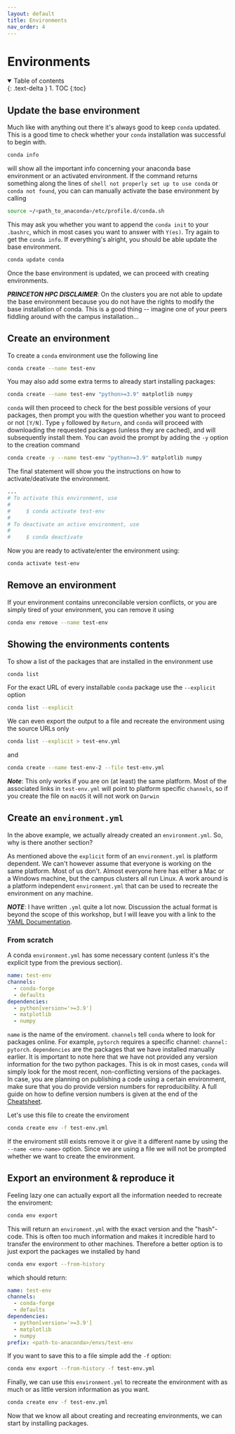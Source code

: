 ```yaml
---
layout: default
title: Environments
nav_order: 4
---
```


# Environments

<details open markdown="block">
  <summary>
    Table of contents
  </summary>
  {: .text-delta }
1. TOC
{:toc}
</details>

## Update the base environment

Much like with anything out there it's always good to keep `conda` updated. This
is a good time to check whether your `conda` installation was successful to
begin with.
```bash
conda info
```
will show all the important info concerning your anaconda base environment or an
activated environment. If the command returns something along the lines of
`shell not properly set up to use conda` or `conda not found`, you can can
manually activate the base environment by calling
```bash
source ~/<path_to_anaconda>/etc/profile.d/conda.sh
```
This may ask you whether you want to append the `conda init` to your `.bashrc`,
which in most cases you want to answer with `Y(es)`. Try again to get the `conda
info`.  If everything's alright, you should be able update the base environment.
```bash
conda update conda
```
Once the base environment is updated, we can proceed with creating environments.

***PRINCETON HPC DISCLAIMER***: On the clusters you are not able to update the
base environment because you do not have the rights to modify the base
installation of conda. This is a good thing -- imagine one of your peers
fiddling around with the campus installation...

## Create an environment

To create a `conda` environment use the following line

```bash
conda create --name test-env
```

You may also add some extra terms to already start installing packages:

```bash
conda create --name test-env "python>=3.9" matplotlib numpy
```

`conda` will then proceed to check for the best possible versions of your
packages, then prompt you with the question whether you want to proceed or not
`[Y/N]`. Type `y` followed by `Return`, and `conda` will proceed with
downloading the requested packages (unless they are cached), and will
subsequently install them. You can avoid the prompt by adding the `-y` option to
the creation command
```bash
conda create -y --name test-env "python>=3.9" matplotlib numpy
```
The final statement will show you the instructions on how to activate/deativate
the environment.
```bash
...
# To activate this environment, use
#
#     $ conda activate test-env
#
# To deactivate an active environment, use
#
#     $ conda deactivate
```
Now you are ready to activate/enter the environment using:
```bash
conda activate test-env
```

## Remove an environment

If your environment contains unreconcilable version conflicts, or you are simply
tired of your environment, you can remove it using
```bash
conda env remove --name test-env
```

## Showing the environments contents

To show a list of the packages that are installed in the environment use
```bash
conda list 
```

For the exact URL of every installable `conda` package use the `--explicit`
option
```bash
conda list --explicit
```

We can even export the output to a file and recreate the environment using the
source URLs only
```bash
conda list --explicit > test-env.yml
```
and 
```bash
conda create --name test-env-2 --file test-env.yml
```
***Note***: This only works if you are on (at least) the same platform. Most of
the associated links in `test-env.yml` will point to platform specific
`channels`, so if you create the file on `macOS` it will not work on `Darwin`

## Create an `environment.yml`

In the above example, we actually already created an `environment.yml`. So,
why is there another section? 

As mentioned above the `explicit` form of an `environment.yml` is platform
dependent. We can't however assume that everyone is working on the same
platform. Most of us don't. Almost everyone here has either a Mac or a Windows
machine, but the campus clusters all run Linux. A work around is a platform
independent `environment.yml` that can be used to recreate the environment on
any machine.

***NOTE***: I have written `.yml` quite a lot now. Discussion the actual format
is beyond the scope of this workshop, but I will leave you with a link to the
[YAML Documentation](https://yaml.org).

### From scratch

A conda `environment.yml` has some necessary content (unless it's the explicit
type from the previous section).
```yaml
name: test-env
channels:
  - conda-forge
  - defaults
dependencies:
  - python[version='>=3.9']
  - matplotlib
  - numpy
```
`name` is the name of the enviroment. `channels` tell `conda` where to look for
packages online. For example, `pytorch` requires a specific channel: `channel:
pytorch`. `dependencies` are the packages that we have installed manually
earlier. It is important to note here that we have not provided any version
information for the two python packages. This is ok in most cases, `conda` will
simply look for the most recent, non-conflicting versions of the packages. In
case, you are planning on publishing a code using a certain environment, make
sure that you do provide version numbers for reproducibility. A full guide on
how to define version numbers is given at the end of the
[Cheatsheet](cheatsheet.md).

Let's use this file to create the enviroment
```bash
conda create env -f test-env.yml
```
If the enviroment still exists remove it or give it a different name by using
the `--name <env-name>` option. Since we are using a file we will not be
prompted whether we want to create the environment.


## Export an environment & reproduce it

Feeling lazy one can actually export all the information needed to recreate the 
enviroment:
```bash
conda env export
```
This will return an `enviroment.yml` with the exact version and the "hash"-code.
This is often too much information and makes it incredible hard to transfer the
environment to other machines. Therefore a better option is to just export the
packages we installed by hand
```bash
conda env export --from-history 
```
which should return:
```yaml
name: test-env
channels:
  - conda-forge
  - defaults
dependencies:
  - python[version='>=3.9']
  - matplotlib
  - numpy
prefix: <path-to-anaconda>/envs/test-env
```
If you want to save this to a file simple add the `-f` option:
```bash
conda env export --from-history -f test-env.yml
```
Finally, we can use this `environment.yml` to recreate the environment with as
much or as little version information as you want.
```bash
conda create env -f test-env.yml
```

Now that we know all about creating and recreating environments, we can start
by installing packages.
